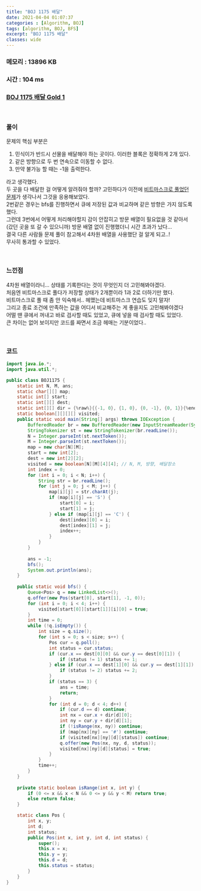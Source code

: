```yaml
---
title: "BOJ 1175 배달"
date: 2021-04-04 01:07:37
categories : [Algorithm, BOJ]
tags: [algorithm, BOJ, BFS]
excerpt: "BOJ 1175 배달"
classes: wide
---
```


### 메모리 : 13896 KB
### 시간 : 104 ms
### [BOJ 1175 배달 Gold 1](https://www.acmicpc.net/problem/1175)

<br>

### 풀이

문제의 핵심 부분은
1. 민식이가 반드시 선물을 배달해야 하는 곳이다. 이러한 블록은 정확하게 2개 있다.
2. 같은 방향으로 두 번 연속으로 이동할 수 없다.
3. 만약 불가능 할 때는 -1을 출력한다.

라고 생각했다. <br>
두 곳을 다 배달한 걸 어떻게 알려줘야 할까? 고민하다가 이전에 [비트마스크로 풀었던 문제](https://www.acmicpc.net/problem/1194)가 생각나서 그것을 응용해보았다. <br>
2번같은 경우는 bfs를 진행하면서 큐에 저장된 값과 비교하며 같은 방향은 가지 않도록 했다. <br>
그런데 3번에서 어떻게 처리해야할지 감이 안잡히고 방문 배열이 필요없을 것 같아서 (갔던 곳을 또 갈 수 있으니까) 방문 배열 없이 진행했더니 시간 초과가 났다... <br>
결국 다른 사람들 문제 풀이 참고해서 4차원 배열을 사용했단 걸 알게 되고..! <br>
무사히 통과할 수 있었다. <br>

<br>

### 느낀점

4차원 배열이라니... 상태를 기록한다는 것이 무엇인지 더 고민해봐야겠다. <br>
처음엔 비트마스크로 풀다가 저장할 상태가 2개뿐이라 1과 2로 더하기만 했다. <br>
비트마스크로 풀 때 좀 안 익숙해서.. 헤맸는데 비트마스크 연습도 잊지 말자! <br>
그리고 종료 조건에 만족하는 값을 어디서 비교해주는 게 좋을지도 고민해봐야겠다 <br>
어떨 땐 큐에서 꺼내고 바로 검사할 때도 있었고, 큐에 넣을 때 검사할 때도 있었다. <br>
큰 차이는 없어 보이지만 코드를 짜면서 조금 헤매는 기분이었다.. <br>

<br>

### 코드

```java
import java.io.*;
import java.util.*;

public class BOJ1175 {
	static int N, M, ans;
	static char[][] map;
	static int[] start;
	static int[][] dest;
	static int[][] dir = {%raw%}{{-1, 0}, {1, 0}, {0, -1}, {0, 1}}{%endraw%};
	static boolean[][][][] visited;
	public static void main(String[] args) throws IOException {
		BufferedReader br = new BufferedReader(new InputStreamReader(System.in));
		StringTokenizer st = new StringTokenizer(br.readLine());
		N = Integer.parseInt(st.nextToken());
		M = Integer.parseInt(st.nextToken());
		map = new char[N][M];
		start = new int[2];
		dest = new int[2][2];
		visited = new boolean[N][M][4][4]; // N, M, 방향, 배달장소
		int index = 0;
		for (int i = 0; i < N; i++) {
			String str = br.readLine();
			for (int j = 0; j < M; j++) {
				map[i][j] = str.charAt(j);
				if (map[i][j] == 'S') {
					start[0] = i;
					start[1] = j;
				} else if (map[i][j] == 'C') {
					dest[index][0] = i;
					dest[index][1] = j;
					index++;
				}
			}
		}
		
		ans = -1;
		bfs();
		System.out.println(ans);
	}
	
	public static void bfs() {
		Queue<Pos> q = new LinkedList<>();
		q.offer(new Pos(start[0], start[1], -1, 0));
		for (int i = 0; i < 4; i++) {
			visited[start[0]][start[1]][i][0] = true;
		}
		int time = 0;
		while (!q.isEmpty()) {
			int size = q.size();
			for (int s = 0; s < size; s++) {
				Pos cur = q.poll();
				int status = cur.status;
				if (cur.x == dest[0][0] && cur.y == dest[0][1]) {
					if (status != 1) status += 1; 
				} else if (cur.x == dest[1][0] && cur.y == dest[1][1]) {
					if (status != 2) status += 2;
				}
				if (status == 3) {
					ans = time;
					return;
				}
				for (int d = 0; d < 4; d++) {
					if (cur.d == d) continue;
					int nx = cur.x + dir[d][0];
					int ny = cur.y + dir[d][1];
					if (!isRange(nx, ny)) continue;
					if (map[nx][ny] == '#') continue;
					if (visited[nx][ny][d][status]) continue;
					q.offer(new Pos(nx, ny, d, status));
					visited[nx][ny][d][status] = true;
				}
			}
			time++;
		}
	}
	
	private static boolean isRange(int x, int y) {
		if (0 <= x && x < N && 0 <= y && y < M) return true;
		else return false;
	}

	static class Pos {
		int x, y;
		int d;
		int status;
		public Pos(int x, int y, int d, int status) {
			super();
			this.x = x;
			this.y = y;
			this.d = d;
			this.status = status;
		}
	}
}

```

